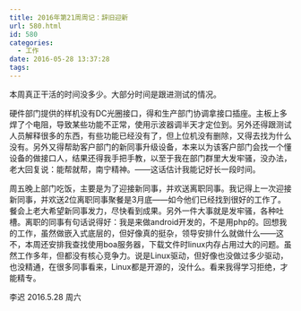 ```yaml
---
title: 2016年第21周周记：辞旧迎新
url: 580.html
id: 580
categories:
  - 工作
date: 2016-05-28 13:37:28
tags:
---
```


本周真正干活的时间没多少。大部分时间是跟进测试的情况。 

硬件部门提供的样机没有DC光圈接口，得和生产部门协调拿接口插座。主板上多焊了个电阻，导致某些功能不正常，使用示波器调半天才定位到。另外还得跟测试人员解释很多的东西，有些功能已经没有了，但上位机没有删除，又得去找为什么没有。另外又得帮助客户部门的新同事升级设备，本来以为该客户部门会找一个懂设备的做接口人，结果还得我手把手教，以至于我在部门群里大发牢骚，没办法，老大回复说：能帮就帮，南宁精神。——这话估计我能记好长一段时间。 
<!-- more -->
周五晚上部门吃饭，主要是为了迎接新同事，并欢送离职同事。我记得上一次迎接新同事，并欢送2位离职同事聚餐是3月底——如今他们已经找到很好的工作了。餐会上老大希望新同事发力，尽快看到成果。另外一件大事就是发牢骚，各种吐槽。离职的同事有句话说得好：我是来做android开发的，不是用php的。回想我的工作，虽然做嵌入式底层的，但好像真的挺杂，领导安排什么就做什么——这不，本周还安排我查找使用boa服务器，下载文件时linux内存占用过大的问题。虽然工作多年，但都没有核心竞争力。说是Linux驱动，但好像也没做过多少驱动，也没精通，在很多同事看来，Linux都是开源的，没什么。看来我得学习拒绝，才能精专。 

李迟 2016.5.28 周六